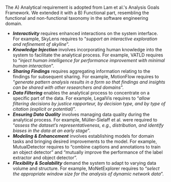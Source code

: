 The A) Analytical requirement is adopted from Lam et al.'s Analysis Goals Framework. We extended it with a B) Functional part, resembling the functional and non-functional taxonomy in the software engineering domain.

- ***Interactivity*** requires enhanced interactions on the system interface. For example, SkyLens requires to “*support an interactive exploration and refinement of skyline*”.
- ***Knowledge Injection*** involves incorporating human knowledge into the system to facilitate the analytical process. For example, VATLD requires to “*inject human intelligence for performance improvement with minimal human interaction*”.
- ***Sharing Findings*** requires aggregating information relating to the findings for subsequent sharing. For example, MotionFlow requires to “*generate pattern analysis results in a form so that findings and insights can be shared with other researchers and domains*”.
- ***Data Filtering*** enables the analytical process to concentrate on a specific part of the data. For example, LegalVis  requires to “*allow filtering decisions by justice rapporteur, by decision type, and by type of citation (explicit or potential)*”.
- ***Ensuring Data Quality*** involves managing data quality during the analytical process. For example, Müller-Sielaff et al.  were required to “*assess the dataset’s representativeness, e.g., distribution, and identify biases in the data at an early stage*”.
- ***Modeling & Enhancement*** involves establishing models for domain tasks and bringing desired improvements to the model. For example, MutualDetector requires to “combine captions and annotations to train an object detector” and “mutually improve the performance of the label extractor and object detector”.
- ***Flexibility & Scalability*** demand the system to adapt to varying data volume and structure. For example, MoNetExplorer requires to “*select the appropriate window size for the analysis of dynamic network data*”.

